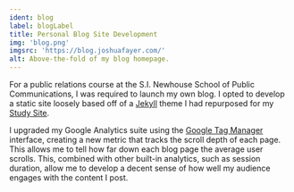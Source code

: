 ```yaml
---
ident: blog
label: blogLabel
title: Personal Blog Site Development
img: 'blog.png'
imgsrc: 'https://blog.joshuafayer.com/'
alt: Above-the-fold of my blog homepage.
---
```


For a public relations course at the S.I. Newhouse School of Public Communications, I was required to launch my own blog. I opted to develop a static site loosely based off of a [Jekyll](https://jekyllrb.com) theme I had repurposed for my [Study Site](https://fayer.me/portfolio#studysite).

I upgraded my Google Analytics suite using the [Google Tag Manager](https://tagmanager.google.com/) interface, creating a new metric that tracks the scroll depth of each page. This allows me to tell how far down each blog page the average user scrolls. This, combined with other built-in analytics, such as session duration, allow me to develop a decent sense of how well my audience engages with the content I post.

